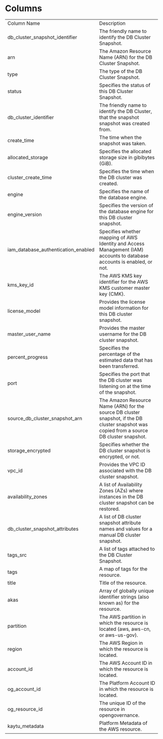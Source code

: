 # Columns  

<table>
	<tr><td>Column Name</td><td>Description</td></tr>
	<tr><td>db_cluster_snapshot_identifier</td><td>The friendly name to identify the DB Cluster Snapshot.</td></tr>
	<tr><td>arn</td><td>The Amazon Resource Name (ARN) for the DB Cluster Snapshot.</td></tr>
	<tr><td>type</td><td>The type of the DB Cluster Snapshot.</td></tr>
	<tr><td>status</td><td>Specifies the status of this DB Cluster Snapshot.</td></tr>
	<tr><td>db_cluster_identifier</td><td>The friendly name to identify the DB Cluster, that the snapshot snapshot was created from.</td></tr>
	<tr><td>create_time</td><td>The time when the snapshot was taken.</td></tr>
	<tr><td>allocated_storage</td><td>Specifies the allocated storage size in gibibytes (GiB).</td></tr>
	<tr><td>cluster_create_time</td><td>Specifies the time when the DB cluster was created.</td></tr>
	<tr><td>engine</td><td>Specifies the name of the database engine.</td></tr>
	<tr><td>engine_version</td><td>Specifies the version of the database engine for this DB cluster snapshot.</td></tr>
	<tr><td>iam_database_authentication_enabled</td><td>Specifies whether mapping of AWS Identity and Access Management (IAM) accounts to database accounts is enabled, or not.</td></tr>
	<tr><td>kms_key_id</td><td>The AWS KMS key identifier for the AWS KMS customer master key (CMK).</td></tr>
	<tr><td>license_model</td><td>Provides the license model information for this DB cluster snapshot.</td></tr>
	<tr><td>master_user_name</td><td>Provides the master username for the DB cluster snapshot.</td></tr>
	<tr><td>percent_progress</td><td>Specifies the percentage of the estimated data that has been transferred.</td></tr>
	<tr><td>port</td><td>Specifies the port that the DB cluster was listening on at the time of the snapshot.</td></tr>
	<tr><td>source_db_cluster_snapshot_arn</td><td>The Amazon Resource Name (ARN) for the source DB cluster snapshot, if the DB cluster snapshot was copied from a source DB cluster snapshot.</td></tr>
	<tr><td>storage_encrypted</td><td>Specifies whether the DB cluster snapshot is encrypted, or not.</td></tr>
	<tr><td>vpc_id</td><td>Provides the VPC ID associated with the DB cluster snapshot.</td></tr>
	<tr><td>availability_zones</td><td>A list of Availability Zones (AZs) where instances in the DB cluster snapshot can be restored.</td></tr>
	<tr><td>db_cluster_snapshot_attributes</td><td>A list of DB cluster snapshot attribute names and values for a manual DB cluster snapshot.</td></tr>
	<tr><td>tags_src</td><td>A list of tags attached to the DB Cluster Snapshot.</td></tr>
	<tr><td>tags</td><td>A map of tags for the resource.</td></tr>
	<tr><td>title</td><td>Title of the resource.</td></tr>
	<tr><td>akas</td><td>Array of globally unique identifier strings (also known as) for the resource.</td></tr>
	<tr><td>partition</td><td>The AWS partition in which the resource is located (aws, aws-cn, or aws-us-gov).</td></tr>
	<tr><td>region</td><td>The AWS Region in which the resource is located.</td></tr>
	<tr><td>account_id</td><td>The AWS Account ID in which the resource is located.</td></tr>
	<tr><td>og_account_id</td><td>The Platform Account ID in which the resource is located.</td></tr>
	<tr><td>og_resource_id</td><td>The unique ID of the resource in opengovernance.</td></tr>
	<tr><td>kaytu_metadata</td><td>Platform Metadata of the AWS resource.</td></tr>
</table>